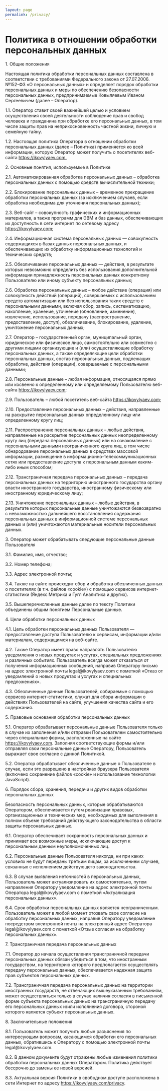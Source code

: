```yaml
---
layout: page
permalink: /privacy/
---
```

<h1>Политика в отношении обработки персональных данных</h1>
<p>1. Общие положения</p>
<p>Настоящая политика обработки персональных данных составлена в соответствии с требованиями Федерального закона от 27.07.2006. №152-ФЗ «О персональных данных» и определяет порядок обработки персональных данных и меры по обеспечению безопасности персональных данных, предпринимаемые Ковыляевым Иваном Сергеевичем (далее – Оператор).</p>
<p>1.1. Оператор ставит своей важнейшей целью и условием осуществления своей деятельности соблюдение прав и свобод человека и гражданина при обработке его персональных данных, в том числе защиты прав на неприкосновенность частной жизни, личную и семейную тайну.</p>
<p>1.2. Настоящая политика Оператора в отношении обработки персональных данных (далее – Политика) применяется ко всей информации, которую Оператор может получить о посетителях веб-сайта <a href="https://ikovylyaev.com">https://ikovylyaev.com.</a></p>
 
<p>2. Основные понятия, используемые в Политике</p>
<p>2.1. Автоматизированная обработка персональных данных – обработка персональных данных с помощью средств вычислительной техники;</p>
<p>2.2. Блокирование персональных данных – временное прекращение обработки персональных данных (за исключением случаев, если обработка необходима для уточнения персональных данных);</p>
<p>2.3. Веб-сайт – совокупность графических и информационных материалов, а также программ для ЭВМ и баз данных, обеспечивающих их доступность в сети интернет по сетевому адресу <a href="https://ikovylyaev.com">https://ikovylyaev.com</a>;</p>
<p>2.4. Информационная система персональных данных — совокупность содержащихся в базах данных персональных данных, и обеспечивающих их обработку информационных технологий и технических средств;</p>
<p>2.5. Обезличивание персональных данных — действия, в результате которых невозможно определить без использования дополнительной информации принадлежность персональных данных конкретному Пользователю или иному субъекту персональных данных;</p>
<p>2.6. Обработка персональных данных – любое действие (операция) или совокупность действий (операций), совершаемых с использованием средств автоматизации или без использования таких средств с персональными данными, включая сбор, запись, систематизацию, накопление, хранение, уточнение (обновление, изменение), извлечение, использование, передачу (распространение, предоставление, доступ), обезличивание, блокирование, удаление, уничтожение персональных данных;</p>
<p>2.7. Оператор – государственный орган, муниципальный орган, юридическое или физическое лицо, самостоятельно или совместно с другими лицами организующие и (или) осуществляющие обработку персональных данных, а также определяющие цели обработки персональных данных, состав персональных данных, подлежащих обработке, действия (операции), совершаемые с персональными данными;</p>
<p>2.8. Персональные данные – любая информация, относящаяся прямо или косвенно к определенному или определяемому Пользователю веб-сайта <a href="https://ikovylyaev.com">https://ikovylyaev.com</a>;</p>
<p>2.9. Пользователь – любой посетитель веб-сайта <a href="https://ikovylyaev.com">https://ikovylyaev.com</a>;</p>
<p>2.10. Предоставление персональных данных – действия, направленные на раскрытие персональных данных определенному лицу или определенному кругу лиц;</p>
<p>2.11. Распространение персональных данных – любые действия, направленные на раскрытие персональных данных неопределенному кругу лиц (передача персональных данных) или на ознакомление с персональными данными неограниченного круга лиц, в том числе обнародование персональных данных в средствах массовой информации, размещение в информационно-телекоммуникационных сетях или предоставление доступа к персональным данным каким-либо иным способом;</p>
<p>2.12. Трансграничная передача персональных данных – передача персональных данных на территорию иностранного государства органу власти иностранного государства, иностранному физическому или иностранному юридическому лицу;</p>
<p>2.13. Уничтожение персональных данных – любые действия, в результате которых персональные данные уничтожаются безвозвратно с невозможностью дальнейшего восстановления содержания персональных данных в информационной системе персональных данных и (или) уничтожаются материальные носители персональных данных.</p>
 
<p>3. Оператор может обрабатывать следующие персональные данные Пользователя</p>
<p>3.1. Фамилия, имя, отчество;</p>
<p>3.2. Номер телефона;</p>
<p>3.3. Адрес электронной почты;</p>
<p>3.4. Также на сайте происходит сбор и обработка обезличенных данных о посетителях (в т.ч. файлов «cookie») с помощью сервисов интернет-статистики (Яндекс Метрика и Гугл Аналитика и других).</p>
<p>3.5. Вышеперечисленные данные далее по тексту Политики объединены общим понятием Персональные данные.</p>
 
<p>4. Цели обработки персональных данных</p>
<p>4.1. Цель обработки персональных данных Пользователя — предоставление доступа Пользователю к сервисам, информации и/или материалам, содержащимся на веб-сайте.</p>
<p>4.2. Также Оператор имеет право направлять Пользователю уведомления о новых продуктах и услугах, специальных предложениях и различных событиях. Пользователь всегда может отказаться от получения информационных сообщений, направив Оператору письмо на адрес электронной почты legal@ikovylyaev.com с пометкой «Отказ от уведомлений о новых продуктах и услугах и специальных предложениях».</p>
<p>4.3. Обезличенные данные Пользователей, собираемые с помощью сервисов интернет-статистики, служат для сбора информации о действиях Пользователей на сайте, улучшения качества сайта и его содержания.</p>
 
<p>5. Правовые основания обработки персональных данных</p>
<p>5.1. Оператор обрабатывает персональные данные Пользователя только в случае их заполнения и/или отправки Пользователем самостоятельно через специальные формы, расположенные на сайте <a href="https://ikovylyaev.com">https://ikovylyaev.com</a>. Заполняя соответствующие формы и/или отправляя свои персональные данные Оператору, Пользователь выражает свое согласие с данной Политикой.</p>
<p>5.2. Оператор обрабатывает обезличенные данные о Пользователе в случае, если это разрешено в настройках браузера Пользователя (включено сохранение файлов «cookie» и использование технологии JavaScript).</p>
 
<p>6. Порядок сбора, хранения, передачи и других видов обработки персональных данных</p>
<p>Безопасность персональных данных, которые обрабатываются Оператором, обеспечивается путем реализации правовых, организационных и технических мер, необходимых для выполнения в полном объеме требований действующего законодательства в области защиты персональных данных.</p>
<p>6.1. Оператор обеспечивает сохранность персональных данных и принимает все возможные меры, исключающие доступ к персональным данным неуполномоченных лиц.</p>
<p>6.2. Персональные данные Пользователя никогда, ни при каких условиях не будут переданы третьим лицам, за исключением случаев, связанных с исполнением действующего законодательства.</p>
<p>6.3. В случае выявления неточностей в персональных данных, Пользователь может актуализировать их самостоятельно, путем направления Оператору уведомление на адрес электронной почты Оператора legal@ikovylyaev.com с пометкой «Актуализация персональных данных».</p>
<p>6.4. Срок обработки персональных данных является неограниченным. Пользователь может в любой момент отозвать свое согласие на обработку персональных данных, направив Оператору уведомление посредством электронной почты на электронный адрес Оператора legal@ikovylyaev.com с пометкой «Отзыв согласия на обработку персональных данных».</p>
 
<p>7. Трансграничная передача персональных данных</p>
<p>7.1. Оператор до начала осуществления трансграничной передачи персональных данных обязан убедиться в том, что иностранным государством, на территорию которого предполагается осуществлять передачу персональных данных, обеспечивается надежная защита прав субъектов персональных данных.</p>
<p>7.2. Трансграничная передача персональных данных на территории иностранных государств, не отвечающих вышеуказанным требованиям, может осуществляться только в случае наличия согласия в письменной форме субъекта персональных данных на трансграничную передачу его персональных данных и/или исполнения договора, стороной которого является субъект персональных данных.</p>
 
<p>8. Заключительные положения</p>
<p>8.1. Пользователь может получить любые разъяснения по интересующим вопросам, касающимся обработки его персональных данных, обратившись к Оператору с помощью электронной почты legal@ikovylyaev.com.</p>
<p>8.2. В данном документе будут отражены любые изменения политики обработки персональных данных Оператором. Политика действует бессрочно до замены ее новой версией.</p>
<p>8.3. Актуальная версия Политики в свободном доступе расположена в сети Интернет по адресу <a href="https://ikovylyaev.com/privacy">https://ikovylyaev.com/privacy</a>.</p>
